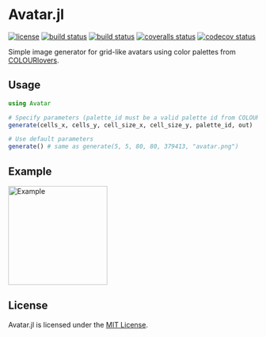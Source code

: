 # Avatar.jl

[![license](https://img.shields.io/badge/license-MIT-blue.svg)](https://github.com/laschuet/Avatar.jl/blob/master/LICENSE.txt)
[![build status](https://travis-ci.com/laschuet/Avatar.jl.svg?branch=master)](https://travis-ci.com/laschuet/Avatar.jl)
[![build status](https://ci.appveyor.com/api/projects/status/67iw76f8o49a980h/branch/master?svg=true)](https://ci.appveyor.com/project/laschuet/avatar-jl/branch/master)
[![coveralls status](https://coveralls.io/repos/github/laschuet/Avatar.jl/badge.svg?branch=master)](https://coveralls.io/github/laschuet/Avatar.jl?branch=master)
[![codecov status](https://codecov.io/gh/laschuet/Avatar.jl/branch/master/graph/badge.svg)](https://codecov.io/gh/laschuet/Avatar.jl)

Simple image generator for grid-like avatars using color palettes from
[COLOURlovers](https://www.colourlovers.com).

## Usage

```julia
using Avatar

# Specify parameters (palette_id must be a valid palette id from COLOURlovers)
generate(cells_x, cells_y, cell_size_x, cell_size_y, palette_id, out)

# Use default parameters
generate() # same as generate(5, 5, 80, 80, 379413, "avatar.png")
```

## Example

<img
    src="https://avatars0.githubusercontent.com/u/16260432?s=200&v=4"
    alt="Example"
    width="200"
    height="200"
/>

## License

Avatar.jl is licensed under the [MIT License](./LICENSE.txt).
